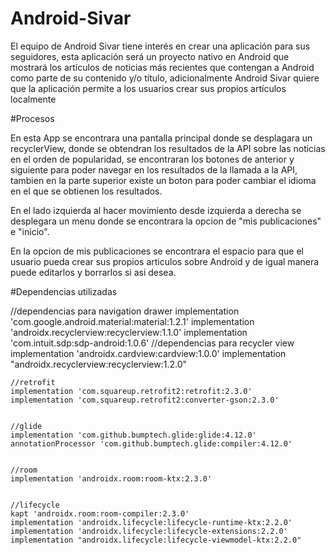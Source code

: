 # Android-Sivar
El equipo de Android Sivar tiene interés en crear una aplicación para sus seguidores, esta aplicación será un proyecto nativo en Android que mostrará los artículos de noticias más recientes que contengan a Android como parte de su contenido y/o título, adicionalmente Android Sivar quiere que la aplicación permite a los usuarios crear sus propios artículos localmente

#Procesos


En esta App se encontrara una pantalla principal donde se desplagara un recyclerView, donde se obtendran los resultados de la API sobre las noticias en el orden de popularidad, se encontraran los botones de anterior y siguiente para poder navegar en los resultados de la llamada a la API,  tambien en la parte superior existe un boton para poder cambiar el idioma en el que se obtienen los resultados.

En el lado izquierda al hacer movimiento desde izquierda  a derecha se desplegara un menu donde se encontrara la opcion de "mis publicaciones" e "inicio".

En la opcion de mis publicaciones se encontrara el espacio para que el usuario pueda crear sus propios articulos sobre Android y de igual manera puede editarlos y borrarlos si asi desea.

#Dependencias utilizadas


 //dependencias para navigation drawer
    implementation 'com.google.android.material:material:1.2.1'
    implementation 'androidx.recyclerview:recyclerview:1.1.0'
    implementation 'com.intuit.sdp:sdp-android:1.0.6'
    //dependencias para recycler view
    implementation 'androidx.cardview:cardview:1.0.0' 
    implementation "androidx.recyclerview:recyclerview:1.2.0"
    
    
    //retrofit
    implementation 'com.squareup.retrofit2:retrofit:2.3.0'
    implementation 'com.squareup.retrofit2:converter-gson:2.3.0'
    
    
    //glide
    implementation 'com.github.bumptech.glide:glide:4.12.0'
    annotationProcessor 'com.github.bumptech.glide:compiler:4.12.0'
    
    
    //room
    implementation 'androidx.room:room-ktx:2.3.0'
    
    
    //lifecycle
    kapt 'androidx.room:room-compiler:2.3.0'
    implementation 'androidx.lifecycle:lifecycle-runtime-ktx:2.2.0'
    implementation 'androidx.lifecycle:lifecycle-extensions:2.2.0'
    implementation "androidx.lifecycle:lifecycle-viewmodel-ktx:2.2.0"
    
    
    
